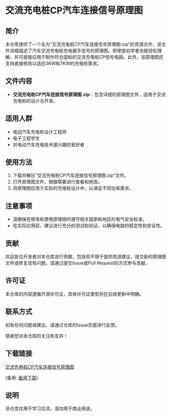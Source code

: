 # 交流充电桩CP汽车连接信号原理图

## 简介
本仓库提供了一个名为“交流充电桩CP汽车连接信号原理图.zip”的资源文件，该文件详细描述了汽车交流充电桩充电握手信号的原理图。即使是初学者也能轻松理解，并可直接应用于制作符合国标的交流充电桩CP信号电路。此外，该原理图还支持直接修改以适应3KW和7KW的充电桩需求。

## 文件内容
- **交流充电桩CP汽车连接信号原理图.zip**：包含详细的原理图文件，适用于交流充电桩的设计与开发。

## 适用人群
- 电动汽车充电桩设计工程师
- 电子工程学生
- 对电动汽车充电技术感兴趣的爱好者

## 使用方法
1. 下载并解压“交流充电桩CP汽车连接信号原理图.zip”文件。
2. 打开原理图文件，根据需要进行查看和修改。
3. 将原理图应用于实际的充电桩设计中，以满足不同功率需求。

## 注意事项
- 请确保在修改和使用原理图时遵守相关国家和地区的电气安全标准。
- 在实际应用前，建议进行充分的测试和验证，以确保电路的稳定性和安全性。

## 贡献
欢迎各位开发者对本仓库进行贡献，包括但不限于提供改进建议、提交新的原理图文件或修复现有问题。请通过提交Issue或Pull Request的方式参与贡献。

## 许可证
本仓库的内容遵循开源许可证，具体许可证类型将在后续更新中明确。

## 联系方式
如有任何问题或建议，请通过仓库的Issue页面进行反馈。

感谢您对本仓库的关注和支持！

## 下载链接
[交流充电桩CP汽车连接信号原理图](https://pan.quark.cn/s/419e58b221d6) 

(备用: [备用下载](https://pan.baidu.com/s/1KyMGUs3ybyE4YLHZ9QFfmw?pwd=1234))

## 说明

该仓库仅用于学习交流，请勿用于商业用途。
